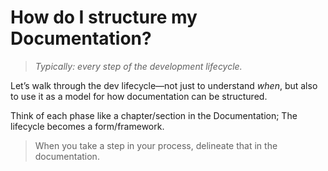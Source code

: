 # How do I structure my Documentation?

> *Typically: every step of the development lifecycle.*

Let’s walk through the dev lifecycle—not just to understand *when*, but also to use it as a model for how documentation can be structured.

Think of each phase like a chapter/section in the Documentation; The lifecycle becomes a form/framework.  

> When you take a step in your process, delineate that in the documentation. 